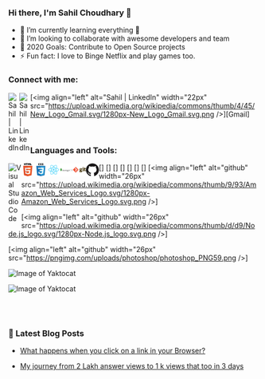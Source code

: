 ### Hi there, I'm Sahil Choudhary 👋

- 🌱 I’m currently learning everything 🤣
- 👯 I’m looking to collaborate with awesome developers and team
- 🥅 2020 Goals: Contribute to Open Source projects
- ⚡ Fun fact: I love to Binge Netflix and play games too.

### Connect with me:

[<img align="left" alt="Sahil | LinkedIn" width="22px" src="https://cdn.jsdelivr.net/npm/simple-icons@v3/icons/linkedin.svg" />][linkedin]

[<img align="left" alt="Sahil | LinkedIn" width="22px" src="https://cdn.iconscout.com/icon/free/png-256/quora-9-722735.png" />][quora]


[<img align="left" alt="Sahil | LinkedIn" width="22px" src="https://upload.wikimedia.org/wikipedia/commons/thumb/4/45/New_Logo_Gmail.svg/1280px-New_Logo_Gmail.svg.png />][Gmail]



<br />

### Languages and Tools:

[<img align="left" alt="Visual Studio Code" width="26px" src="https://raw.githubusercontent.com/github/explore/80688e429a7d4ef2fca1e82350fe8e3517d3494d/topics/visual-studio-code/visual-studio-code.png" />]
[<img align="left" alt="HTML5" width="26px" src="https://raw.githubusercontent.com/github/explore/80688e429a7d4ef2fca1e82350fe8e3517d3494d/topics/html/html.png" />]
[<img align="left" alt="CSS3" width="26px" src="https://raw.githubusercontent.com/github/explore/80688e429a7d4ef2fca1e82350fe8e3517d3494d/topics/css/css.png" />]
[<img align="left" alt="React" width="26px" src="https://raw.githubusercontent.com/github/explore/80688e429a7d4ef2fca1e82350fe8e3517d3494d/topics/react/react.png" />]
[<img align="left" alt="mongodb" width="26px" src="https://raw.githubusercontent.com/github/explore/80688e429a7d4ef2fca1e82350fe8e3517d3494d/topics/mongodb/mongodb.png" />]
[<img align="left" alt="Git" width="26px" src="https://raw.githubusercontent.com/github/explore/80688e429a7d4ef2fca1e82350fe8e3517d3494d/topics/git/git.png" />]
[<img align="left" alt="github" width="26px" src="https://raw.githubusercontent.com/github/explore/78df643247d429f6cc873026c0622819ad797942/topics/github/github.png" />]
[<img align="left" alt="github" width="26px" src="https://upload.wikimedia.org/wikipedia/commons/thumb/9/93/Amazon_Web_Services_Logo.svg/1280px-Amazon_Web_Services_Logo.svg.png />]

[<img align="left" alt="github" width="26px" src="https://upload.wikimedia.org/wikipedia/commons/thumb/d/d9/Node.js_logo.svg/1280px-Node.js_logo.svg.png />]

[<img align="left" alt="github" width="26px" src="https://pngimg.com/uploads/photoshop/photoshop_PNG59.png />]

![Image of Yaktocat](https://pngimg.com/uploads/photoshop/photoshop_PNG59.png )


![Image of Yaktocat](https://octodex.github.com/images/yaktocat.png)

<br />
<br />

### 📕 Latest Blog Posts

<!-- BLOG-POST-LIST:START -->

- [What happens when you click on a link in your Browser?](https://medium.com/@officialhksahil/what-happens-when-you-click-a-link-in-your-browser-c651f4890d29)

- [My journey from 2 Lakh answer views to 1 k views that too in 3 days](https://qr.ae/pN2war)
<!-- BLOG-POST-LIST:END -->

[linkedin]: https://www.linkedin.com/in/sahil-choudhary-258665125/
[quora]: https://www.quora.com/profile/Sahil-Choudhary-64

